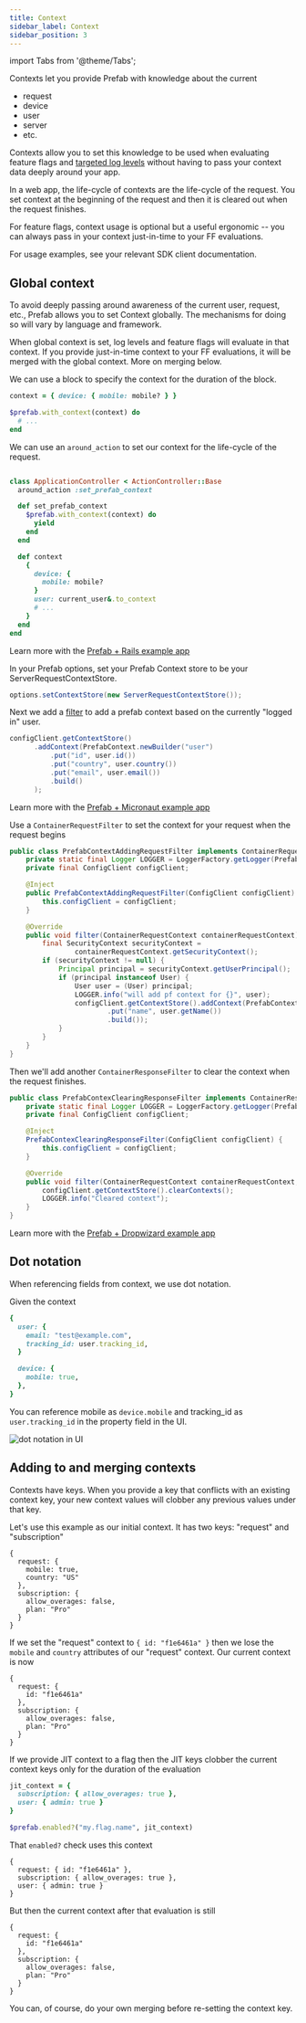 ```yaml
---
title: Context
sidebar_label: Context
sidebar_position: 3
---
```


import Tabs from '@theme/Tabs';

Contexts let you provide Prefab with knowledge about the current

- request
- device
- user
- server
- etc.

Contexts allow you to set this knowledge to be used when evaluating feature flags and [targeted log levels](./targeted-log-levels) without having to pass your context data deeply around your app.

In a web app, the life-cycle of contexts are the life-cycle of the request. You set context at the beginning of the request and then it is cleared out when the request finishes.

For feature flags, context usage is optional but a useful ergonomic -- you can always pass in your context just-in-time to your FF evaluations.

For usage examples, see your relevant SDK client documentation.

## Global context

To avoid deeply passing around awareness of the current user, request, etc., Prefab allows you to set Context globally. The mechanisms for doing so will vary by language and framework.

When global context is set, log levels and feature flags will evaluate in that context. If you provide just-in-time context to your FF evaluations, it will be merged with the global context. More on merging below.

<Tabs groupId="lang">
<TabItem value="ruby" label="Ruby">

We can use a block to specify the context for the duration of the block.

```ruby
context = { device: { mobile: mobile? } }

$prefab.with_context(context) do
  # ...
end
```

</TabItem>
<TabItem value="ror" label="Ruby on Rails">

We can use an `around_action` to set our context for the life-cycle of the request.

```ruby

class ApplicationController < ActionController::Base
  around_action :set_prefab_context

  def set_prefab_context
    $prefab.with_context(context) do
      yield
    end
  end

  def context
    {
      device: {
        mobile: mobile?
      }
      user: current_user&.to_context
      # ...
    }
  end
end

```

Learn more with the [Prefab + Rails example app](https://github.com/prefab-cloud/example-rails-app)

</TabItem>

<TabItem value="micronaut" label="Micronaut">

In your Prefab options, set your Prefab Context store to be your ServerRequestContextStore.

```java
options.setContextStore(new ServerRequestContextStore());
```

Next we add a [filter](https://github.com/prefab-cloud/example-micronaut-app/blob/configure-prefab-context/src/main/java/com/example/prefab/PrefabContextFilter.java) to add a prefab context based on the currently "logged in" user.

```java
configClient.getContextStore()
      .addContext(PrefabContext.newBuilder("user")
          .put("id", user.id())
          .put("country", user.country())
          .put("email", user.email())
          .build()
      );
```

Learn more with the [Prefab + Micronaut example app](https://github.com/prefab-cloud/example-micronaut-app)

</TabItem>

<TabItem value="dropwizard" label="Dropwizard">

Use a `ContainerRequestFilter` to set the context for your request when the request begins

```java
public class PrefabContextAddingRequestFilter implements ContainerRequestFilter {
    private static final Logger LOGGER = LoggerFactory.getLogger(PrefabContextAddingRequestFilter.class);
    private final ConfigClient configClient;

    @Inject
    public PrefabContextAddingRequestFilter(ConfigClient configClient) {
        this.configClient = configClient;
    }

    @Override
    public void filter(ContainerRequestContext containerRequestContext) throws IOException {
        final SecurityContext securityContext =
                containerRequestContext.getSecurityContext();
        if (securityContext != null) {
            Principal principal = securityContext.getUserPrincipal();
            if (principal instanceof User) {
                User user = (User) principal;
                LOGGER.info("will add pf context for {}", user);
                configClient.getContextStore().addContext(PrefabContext.newBuilder("User")
                        .put("name", user.getName())
                        .build());
            }
        }
    }
}
```

Then we'll add another `ContainerResponseFilter` to clear the context when the request finishes.

```java
public class PrefabContexClearingResponseFilter implements ContainerResponseFilter {
    private static final Logger LOGGER = LoggerFactory.getLogger(PrefabContexClearingResponseFilter.class);
    private final ConfigClient configClient;

    @Inject
    PrefabContexClearingResponseFilter(ConfigClient configClient) {
        this.configClient = configClient;
    }

    @Override
    public void filter(ContainerRequestContext containerRequestContext, ContainerResponseContext containerResponseContext) throws IOException {
        configClient.getContextStore().clearContexts();
        LOGGER.info("Cleared context");
    }
}
```

Learn more with the [Prefab + Dropwizard example app](https://github.com/prefab-cloud/example-java-dropwizard)

</TabItem>
</Tabs>

## Dot notation

When referencing fields from context, we use dot notation.

Given the context

```ruby
{
  user: {
    email: "test@example.com",
    tracking_id: user.tracking_id,
  }

  device: {
    mobile: true,
  },
}
```

You can reference mobile as `device.mobile` and tracking_id as `user.tracking_id` in the property field in the UI.

![dot notation in UI](/img/docs/explanations/dot-notation.png)

## Adding to and merging contexts

Contexts have keys. When you provide a key that conflicts with an existing context key, your new context values will clobber any previous values under that key.

Let's use this example as our initial context. It has two keys: "request" and "subscription"

```
{
  request: {
    mobile: true,
    country: "US"
  },
  subscription: {
    allow_overages: false,
    plan: "Pro"
  }
}
```

If we set the "request" context to `{ id: "f1e6461a" }` then we lose the `mobile` and `country` attributes of our "request" context. Our current context is now

```
{
  request: {
    id: "f1e6461a"
  },
  subscription: {
    allow_overages: false,
    plan: "Pro"
  }
}
```

If we provide JIT context to a flag then the JIT keys clobber the current context keys only for the duration of the evaluation

```ruby
jit_context = {
  subscription: { allow_overages: true },
  user: { admin: true }
}

$prefab.enabled?("my.flag.name", jit_context)
```

That `enabled?` check uses this context

```
{
  request: { id: "f1e6461a" },
  subscription: { allow_overages: true },
  user: { admin: true }
}
```

But then the current context after that evaluation is still

```
{
  request: {
    id: "f1e6461a"
  },
  subscription: {
    allow_overages: false,
    plan: "Pro"
  }
}
```

You can, of course, do your own merging before re-setting the context key.
